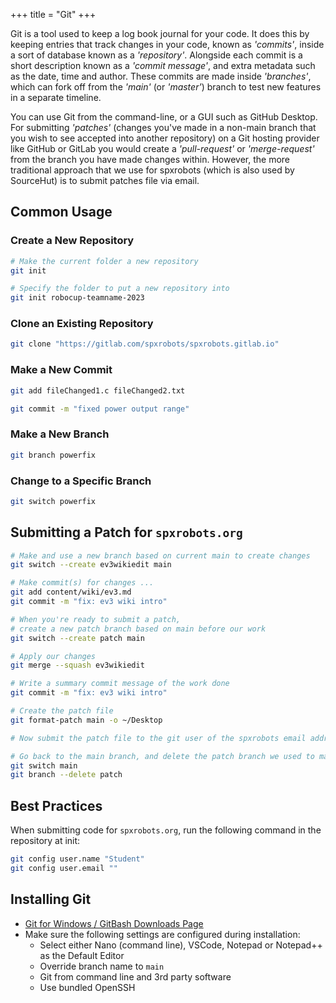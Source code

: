 +++
title = "Git"
+++

Git is a tool used to keep a log book journal for your code. It does this by keeping entries that track changes in your code, known as *'commits'*, inside a sort of database known as a *'repository'*. Alongside each commit is a short description known as a *'commit message'*, and extra metadata such as the date, time and author. These commits are made inside *'branches'*, which can fork off from the *'main'* (or *'master'*) branch to test new features in a separate timeline.

You can use Git from the command-line, or a GUI such as GitHub Desktop. For submitting *'patches'* (changes you've made in a non-main branch that you wish to see accepted into another repository) on a Git hosting provider like GitHub or GitLab you would create a *'pull-request'* or *'merge-request'* from the branch you have made changes within. However, the more traditional approach that we use for spxrobots (which is also used by SourceHut) is to submit patches file via email.

## Common Usage

### Create a New Repository

```sh
# Make the current folder a new repository
git init

# Specify the folder to put a new repository into
git init robocup-teamname-2023
```

### Clone an Existing Repository

```sh
git clone "https://gitlab.com/spxrobots/spxrobots.gitlab.io"
```

### Make a New Commit

```sh
git add fileChanged1.c fileChanged2.txt

git commit -m "fixed power output range"
```

### Make a New Branch

```sh
git branch powerfix
```

### Change to a Specific Branch

```sh
git switch powerfix
```

## Submitting a Patch for `spxrobots.org`

```sh
# Make and use a new branch based on current main to create changes
git switch --create ev3wikiedit main

# Make commit(s) for changes ...
git add content/wiki/ev3.md
git commit -m "fix: ev3 wiki intro"

# When you're ready to submit a patch,
# create a new patch branch based on main before our work
git switch --create patch main

# Apply our changes
git merge --squash ev3wikiedit

# Write a summary commit message of the work done
git commit -m "fix: ev3 wiki intro"

# Create the patch file
git format-patch main -o ~/Desktop

# Now submit the patch file to the git user of the spxrobots email address.

# Go back to the main branch, and delete the patch branch we used to make the PATCH file
git switch main
git branch --delete patch
```

## Best Practices

When submitting code for `spxrobots.org`, run the following command in the repository at init:

```sh
git config user.name "Student"
git config user.email ""
```

## Installing Git

* [Git for Windows / GitBash Downloads Page](https://git-scm.com/downloads)
* Make sure the following settings are configured during installation:
  * Select either Nano (command line), VSCode, Notepad or Notepad++ as the Default Editor
  * Override branch name to `main`
  * Git from command line and 3rd party software
  * Use bundled OpenSSH
